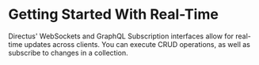 # Getting Started With Real-Time

Directus' WebSockets and GraphQL Subscription interfaces allow for real-time updates across clients. You can execute
CRUD operations, as well as subscribe to changes in a collection.

<Card
  title="WebSockets"
  h="2"
  text="Learn how to use Directus' WebSockets Interface."
  url="/guides/real-time/getting-started/websockets" />

<Card
  title="WebSockets with GraphQL"
  h="2"
  text="Learn how to use Directus' WebSockets Interface with GraphQL."
  url="/guides/real-time/getting-started/websockets-graphql" />

